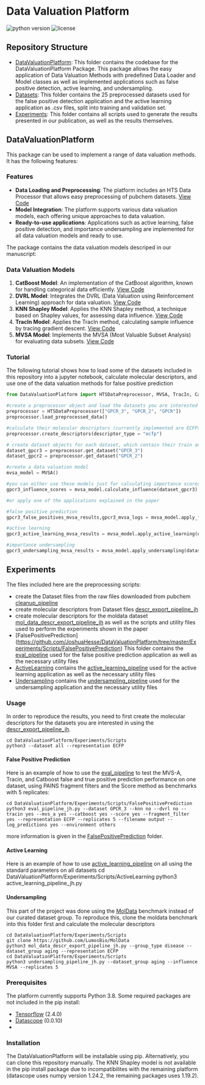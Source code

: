 # Data Valuation Platform
![python version](https://img.shields.io/badge/python-v.3.8-blue)
![license](https://img.shields.io/badge/license-MIT-orange)

## Repository Structure
- [DataValuationPlatform](DataValuationPlatform): This folder contains the codebase for the DataValuationPlatform Package. This package allows the easy application of Data Valuation Methods with predefined Data Loader and Model classes as well as implemented applications such as false positive detection, active learning, and undersampling.
- [Datasets](Datasets): This folder contains the 25 preprocessed datasets used for the false positive detection application and the active learning application as .csv files, split into training and validation set.
- [Experiments](Experiments): This folder contains all scripts used to generate the results presented in our publication, as well as the results themselves.


## DataValuationPlatform
This package can be used to implement a range of data valuation methods. It has the following features:
### Features
- **Data Loading and Preprocessing**: The platform includes an HTS Data Processor that allows easy preprocessing of pubchem datasets. [View Code](https://github.com/JoshuaHesse/DataValuationPlatform/blob/master/DataValuationPlatform/models/preprocessor.py)
- **Model Integration**: The platform supports various data valuation models, each offering unique approaches to data valuation.
- **Ready-to-use applications**: Applications such as active learning, false positive detection, and importance undersampling are implemented for all data valuation models and ready to use.

The package contains the data valuation models descriped in our manuscript:
### Data Valuation Models
1. **CatBoost Model**: An implementation of the CatBoost algorithm, known for handling categorical data efficiently. [View Code](https://github.com/JoshuaHesse/DataValuationPlatform/blob/master/DataValuationPlatform/models/catboost/CatBoost_model.py)
2. **DVRL Model**: Integrates the DVRL (Data Valuation using Reinforcement Learning) approach for data valuation. [View Code](https://github.com/JoshuaHesse/DataValuationPlatform/blob/master/DataValuationPlatform/models/dvrl/DVRL_model.py)
3. **KNN Shapley Model**: Applies the KNN Shapley method, a technique based on Shapley values, for assessing data influence. [View Code](https://github.com/JoshuaHesse/DataValuationPlatform/blob/master/DataValuationPlatform/models/knn_shapley/KNN_Shapley_model.py)
4. **TracIn Model**: Applies the TracIn method, calculating sample influence by tracing gradient descent. [View Code](https://github.com/JoshuaHesse/DataValuationPlatform/blob/master/DataValuationPlatform/models/knn_shapley/TracIn_model.py)
5. **MVSA Model**: Implements the MVSA (Most Valuable Subset Analysis) for evaluating data subsets. [View Code](https://github.com/JoshuaHesse/DataValuationPlatform/blob/master/DataValuationPlatform/models/mvsa/MVSA_model.py)

### Tutorial
The following tutorial shows how to load some of the datasets included in this repository into a jupyter notebook, calculate molecular descriptors, and use one of the data valuation methods for false positive prediction

```python
from DataValuationPlatform import HTSDataPreprocessor, MVSA, TracIn, CatBoost, DVRL

#create a preprocessor object and load the datasets you are interested in (e.g. the preprocessed datasets supplied in this repository by using their names)
preprocessor = HTSDataPreprocessor(["GPCR_3", "GPCR_2", "GPCR"])
preprocessor.load_preprocessed_data()

#calculate their molecular descriptors (currently implemented are ECFPs, a set of 208 RDKit descriptors, and SMILES)
preprocessor.create_descriptors(descriptor_type = "ecfp")

# create dataset objects for each dataset, which contain their train and test sets, molecular descriptors, labels
dataset_gpcr3 = preprocessor.get_dataset("GPCR_3")
dataset_gpcr2 = preprocessor.get_dataset("GPCR_2")

#create a data valuation model
mvsa_model = MVSA()

#you can either use these models just for calculating importance scores for a dataset
gpcr3_influence_scores = mvsa_model.calculate_influence(dataset_gpcr3)

#or apply one of the applications explained in the paper

#false positive prediction
gpcr3_false_positives_mvsa_results,gpcr3_mvsa_logs = mvsa_model.apply_false_positive_identification(dataset = dataset_gpcr3, replicates = 3)

#active learning
gpcr3_active_learning_mvsa_results = mvsa_model.apply_active_learning(dataset = dataset_gpcr3, step_size = 1, steps = 6, regression_function = "gpr", sampling_function = "greedy")

#importance undersampling
gpcr3_undersampling_mvsa_results = mvsa_model.apply_undersampling(dataset = dataset_gpcr3, steps = 19)
```
## Experiments
The files included here are the preprocessing scripts:
- create the Dataset files from the raw files downloaded from pubchem [cleanup_pipeline](https://github.com/JoshuaHesse/DataValuationPlatform/blob/master/Experiments/Scripts/cleanup_pipeline_jh.py)
- create molecular descriptors from Dataset files [descr_export_pipeline_jh](https://github.com/JoshuaHesse/DataValuationPlatform/blob/master/Experiments/Scripts/descr_export_pipeline_jh.py)
- create molecular descriptors for the moldata dataset [mol_data_descr_export_pipeline_jh](https://github.com/JoshuaHesse/DataValuationPlatform/blob/master/Experiments/Scripts/mol_data_descr_export_pipeline_jh.py)
as well as the scripts and utility files used to perform the experiments shown in the paper
- [FalsePositivePrediction] (https://github.com/JoshuaHesse/DataValuationPlatform/tree/master/Experiments/Scripts/FalsePositivePrediction) This folder contains the [eval_pipeline](https://github.com/JoshuaHesse/DataValuationPlatform/blob/master/Experiments/Scripts/FalsePositivePrediction/eval_pipeline_jh.py) used for the false positive prediction application as well as the necessary utility files
- [ActiveLearning](https://github.com/JoshuaHesse/DataValuationPlatform/tree/master/Experiments/Scripts/ActiveLearning) contains the [active_learning_pipeline](https://github.com/JoshuaHesse/DataValuationPlatform/blob/master/Experiments/Scripts/ActiveLearning/active_learning_pipeline_jh.py) used for the active learning application as well as the necessary utility files
- [Undersampling](https://github.com/JoshuaHesse/DataValuationPlatform/tree/master/Experiments/Scripts/Undersampling) contains the [undersampling_pipeline](https://github.com/JoshuaHesse/DataValuationPlatform/blob/master/Experiments/Scripts/Undersampling/undersampling_pipeline_jh.py) used for the undersampling application and the necessary utility files

### Usage
In order to reproduce the results, you need to first create the molecular descriptors for the datasets you are interested in using the [descr_export_pipeline_jh](https://github.com/JoshuaHesse/DataValuationPlatform/blob/master/Experiments/Scripts/descr_export_pipeline_jh.py). 
```
cd DataValuationPlatform/Experiments/Scripts
python3 --dataset all --representation ECFP
```
#### False Positive Prediction
Here is an example of how to use the [eval_pipeline](https://github.com/JoshuaHesse/DataValuationPlatform/blob/master/Experiments/Scripts/FalsePositivePrediction/eval_pipeline_jh.py) to test the MVS-A, Tracin, and Catboost false and true positive prediction performance on one dataset, using PAINS fragment filters and the Score method as benchmarks with 5 replicates:
```
cd DataValuationPlatform/Experiments/Scripts/FalsePositivePrediction
python3 eval_pipeline_jh.py --dataset GPCR_3 --knn no --dvrl no --tracin yes --mvs_a yes --catboost yes --score yes --fragment_filter yes --representation ECFP --replicates 5 --filename output --log_predictions yes --environment others
```
more information is given in the [FalsePositivePrediction](https://github.com/JoshuaHesse/DataValuationPlatform/tree/master/Experiments/Scripts/FalsePositivePrediction) folder.

#### Active Learning
Here is an example of how to use [active_learning_pipeline](https://github.com/JoshuaHesse/DataValuationPlatform/blob/master/Experiments/Scripts/ActiveLearning/active_learning_pipeline_jh.py) on all using the standard parameters on all datasets
cd DataValuationPlatform/Experiments/Scripts/ActiveLearning
python3 active_learning_pipeline_jh.py 

#### Undersampling
This part of the project was done using the [MolData](https://github.com/LumosBio/MolData) benchmark instead of our curated dataset group. To reproduce this, clone the moldata benchmark into this folder first and calculate the molecular descriptors
```
cd DataValuationPlatform/Experiments/Scripts
git clone https://github.com/LumosBio/MolData
python3 mol_data_descr_export_pipeline_jh.py --group_type disease --dataset_group aging --representation ECFP
cd DataValuationPlatform/Experiments/Scripts
python3 undersampling_pipeline_jh.py --dataset_group aging --influence MVSA --replicates 5
```

### Prerequisites
The platform currently supports Python 3.8. Some required packages are not included in the pip install: 
- [Tensorflow](https://www.tensorflow.org/) (2.4.0)
- [Datascope](https://pypi.org/project/datascope/0.0.10/) (0.0.10)
- 

### Installation
The DataValuationPlatform will be installable using pip. Alternatively, you can clone this repository manually. 
The KNN Shapley model is not available in the pip install package due to incompatibilites with the remaining platform (datascope uses numpy version 1.24.2, the remaining packages uses 1.19.2). 


